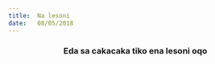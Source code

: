 ```yaml
---
title:  Na lesoni
date:   08/05/2018
---
```


### <center>Eda sa cakacaka tiko ena lesoni oqo</center>